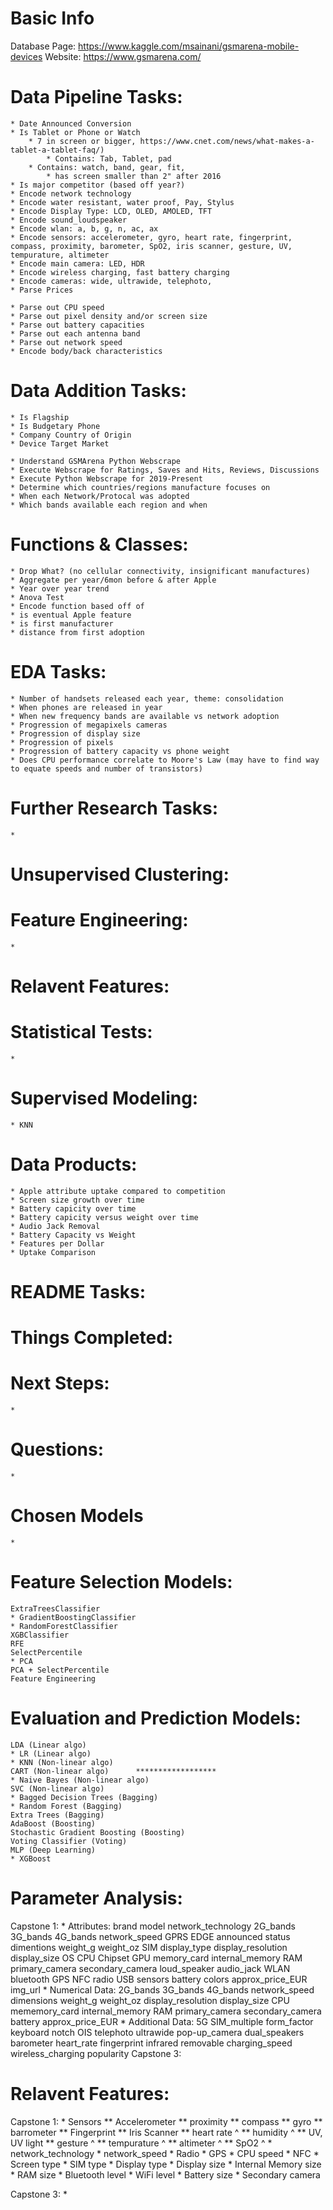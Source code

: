 # Basic Info
Database Page: https://www.kaggle.com/msainani/gsmarena-mobile-devices 
Website: https://www.gsmarena.com/

# Data Pipeline Tasks:
    * Date Announced Conversion
    * Is Tablet or Phone or Watch 
        * 7 in screen or bigger, https://www.cnet.com/news/what-makes-a-tablet-a-tablet-faq/)
            * Contains: Tab, Tablet, pad
        * Contains: watch, band, gear, fit, 
            * has screen smaller than 2" after 2016
    * Is major competitor (based off year?)
    * Encode network technology
    * Encode water resistant, water proof, Pay, Stylus
    * Encode Display Type: LCD, OLED, AMOLED, TFT
    * Encode sound_loudspeaker
    * Encode wlan: a, b, g, n, ac, ax
    * Encode sensors: accelerometer, gyro, heart rate, fingerprint, compass, proximity, barometer, SpO2, iris scanner, gesture, UV, tempurature, altimeter
    * Encode main camera: LED, HDR
    * Encode wireless charging, fast battery charging
    * Encode cameras: wide, ultrawide, telephoto,
    * Parse Prices

    * Parse out CPU speed
    * Parse out pixel density and/or screen size
    * Parse out battery capacities
    * Parse out each antenna band
    * Parse out network speed
    * Encode body/back characteristics

# Data Addition Tasks:
    * Is Flagship
    * Is Budgetary Phone
    * Company Country of Origin
    * Device Target Market

    * Understand GSMArena Python Webscrape
    * Execute Webscrape for Ratings, Saves and Hits, Reviews, Discussions
    * Execute Python Webscrape for 2019-Present
    * Determine which countries/regions manufacture focuses on
    * When each Network/Protocal was adopted
    * Which bands available each region and when

# Functions & Classes:
    * Drop What? (no cellular connectivity, insignificant manufactures)
    * Aggregate per year/6mon before & after Apple
    * Year over year trend
    * Anova Test
    * Encode function based off of
    * is eventual Apple feature
    * is first manufacturer
    * distance from first adoption


# EDA Tasks:
    * Number of handsets released each year, theme: consolidation
    * When phones are released in year
    * When new frequency bands are available vs network adoption
    * Progression of megapixels cameras
    * Progression of display size
    * Progression of pixels
    * Progression of battery capacity vs phone weight
    * Does CPU performance correlate to Moore's Law (may have to find way to equate speeds and number of transistors)

# Further Research Tasks:
    * 

# Unsupervised Clustering:


# Feature Engineering:
    * 

# Relavent Features:


# Statistical Tests:
    *

# Supervised Modeling:
    * KNN

# Data Products:
    * Apple attribute uptake compared to competition
    * Screen size growth over time
    * Battery capicity over time
    * Battery capicity versus weight over time
    * Audio Jack Removal
    * Battery Capacity vs Weight
    * Features per Dollar
    * Uptake Comparison

# README Tasks:


# Things Completed:


# Next Steps:
    * 

# Questions:
    * 

# Chosen Models
    * 

# Feature Selection Models:
    ExtraTreesClassifier
    * GradientBoostingClassifier
    * RandomForestClassifier
    XGBClassifier
    RFE
    SelectPercentile
    * PCA
    PCA + SelectPercentile
    Feature Engineering

# Evaluation and Prediction Models:
    LDA (Linear algo)
    * LR (Linear algo)
    * KNN (Non-linear algo)
    CART (Non-linear algo)      ******************
    * Naive Bayes (Non-linear algo)
    SVC (Non-linear algo)
    * Bagged Decision Trees (Bagging)
    * Random Forest (Bagging)
    Extra Trees (Bagging)
    AdaBoost (Boosting)
    Stochastic Gradient Boosting (Boosting)
    Voting Classifier (Voting)
    MLP (Deep Learning)
    * XGBoost


# Parameter Analysis:
Capstone 1:
    * Attributes: brand	 model	network_technology	2G_bands	3G_bands	4G_bands	network_speed	GPRS	EDGE	announced	status	dimentions	weight_g	weight_oz	SIM	display_type	display_resolution	display_size	OS	CPU	Chipset	GPU	memory_card	internal_memory	RAM	primary_camera	secondary_camera	loud_speaker	audio_jack	WLAN	bluetooth	GPS	NFC	radio	USB	sensors	battery	colors	approx_price_EUR	img_url	
    * Numerical Data: 2G_bands  3G_bands    4G_bands    network_speed   dimensions  weight_g    weight_oz   display_resolution  display_size    CPU mememory_card   internal_memory RAM primary_camera  secondary_camera    battery approx_price_EUR
    * Additional Data: 5G   SIM_multiple    form_factor keyboard    notch OIS   telephoto   ultrawide   pop-up_camera   dual_speakers   barometer   heart_rate  fingerprint infrared    removable   charging_speed  wireless_charging   popularity
Capstone 3:


# Relavent Features:
Capstone 1:
    * Sensors
    ** Accelerometer
    ** proximity
    ** compass
    ** gyro
    ** barrometer
    ** Fingerprint
    ** Iris Scanner
    ** heart rate ^
    ** humidity ^
    ** UV, UV light
    ** gesture ^
    ** tempurature ^
    ** altimeter ^
    ** SpO2 ^
    * network_technology
    * network_speed
    * Radio
    * GPS
    * CPU speed
    * NFC
    * Screen type
    * SIM type
    * Display type
    * Display size
    * Internal Memory size
    * RAM size
    * Bluetooth level
    * WiFi level
    * Battery size
    * Secondary camera

Capstone 3:
    * 